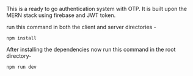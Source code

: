 This is a ready to go authentication system with OTP. It is built upon the MERN stack using firebase and JWT token.

run this command in both the client and server directories -
```
npm install
```
After installing the dependencies now run this command in the root directory-
```
npm run dev
```

